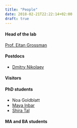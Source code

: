 ```yaml
---
title: "People"
date: 2018-02-21T22:22:14+02:00
draft: true
---
```


#### Head of the lab

[Prof. Eitan Grossman](pi)

#### Postdocs

- [Dmitry Nikolaev](postdocs/dmitrynikolaev)

#### Visitors

#### PhD students
- Noa Goldblatt
- [Maya Inbar](phd/mayainbar/)
- [Shira Tal](phd/shiratal/)

#### MA and BA students